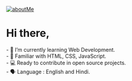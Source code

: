 <a href="https://inovatormatin.github.io/about/">![aboutMe](https://user-images.githubusercontent.com/72307107/121807779-3fe1cc80-cc73-11eb-9efa-d76d0b734e23.png)</a>
<div>
  <h1>Hi there,</h1>
- 🌱 I’m currently learning Web Development.<br>
- 👀 Familiar with HTML, CSS, JavaScript.<br>
- 💻 Ready to contribute in open source projects.<br>
- 🗣️ Language : English and Hindi.<br>
</div>
